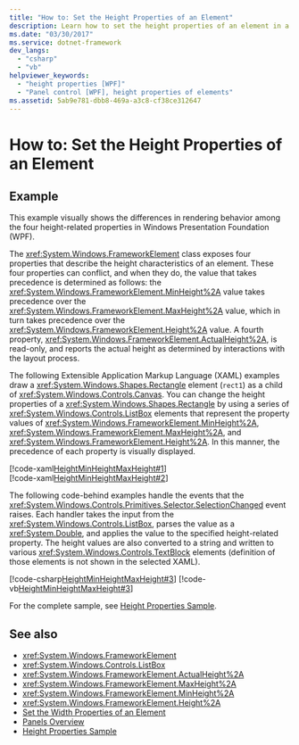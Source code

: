 ```yaml
---
title: "How to: Set the Height Properties of an Element"
description: Learn how to set the height properties of an element in a Windows Presentation Foundation (WPF) application.
ms.date: "03/30/2017"
ms.service: dotnet-framework
dev_langs: 
  - "csharp"
  - "vb"
helpviewer_keywords: 
  - "height properties [WPF]"
  - "Panel control [WPF], height properties of elements"
ms.assetid: 5ab9e781-dbb8-469a-a3c8-cf38ce312647
---
```

# How to: Set the Height Properties of an Element

## Example  

 This example visually shows the differences in rendering behavior among the four height-related properties in Windows Presentation Foundation (WPF).  
  
 The <xref:System.Windows.FrameworkElement> class exposes four properties that describe the height characteristics of an element. These four properties can conflict, and when they do, the value that takes precedence is determined as follows: the <xref:System.Windows.FrameworkElement.MinHeight%2A> value takes precedence over the <xref:System.Windows.FrameworkElement.MaxHeight%2A> value, which in turn takes precedence over the <xref:System.Windows.FrameworkElement.Height%2A> value. A fourth property, <xref:System.Windows.FrameworkElement.ActualHeight%2A>, is read-only, and reports the actual height as determined by interactions with the layout process.  
  
 The following Extensible Application Markup Language (XAML) examples draw a <xref:System.Windows.Shapes.Rectangle> element (`rect1`) as a child of <xref:System.Windows.Controls.Canvas>. You can change the height properties of a <xref:System.Windows.Shapes.Rectangle> by using a series of <xref:System.Windows.Controls.ListBox> elements that represent the property values of <xref:System.Windows.FrameworkElement.MinHeight%2A>, <xref:System.Windows.FrameworkElement.MaxHeight%2A>, and <xref:System.Windows.FrameworkElement.Height%2A>. In this manner, the precedence of each property is visually displayed.  
  
 [!code-xaml[HeightMinHeightMaxHeight#1](~/samples/snippets/csharp/VS_Snippets_Wpf/HeightMinHeightMaxHeight/CSharp/Window1.xaml#1)]  
[!code-xaml[HeightMinHeightMaxHeight#2](~/samples/snippets/csharp/VS_Snippets_Wpf/HeightMinHeightMaxHeight/CSharp/Window1.xaml#2)]  
  
 The following code-behind examples handle the events that the <xref:System.Windows.Controls.Primitives.Selector.SelectionChanged> event raises. Each handler takes the input from the <xref:System.Windows.Controls.ListBox>, parses the value as a <xref:System.Double>, and applies the value to the specified height-related property. The height values are also converted to a string and written to various <xref:System.Windows.Controls.TextBlock> elements (definition of those elements is not shown in the selected XAML).  
  
 [!code-csharp[HeightMinHeightMaxHeight#3](~/samples/snippets/csharp/VS_Snippets_Wpf/HeightMinHeightMaxHeight/CSharp/Window1.xaml.cs#3)]
 [!code-vb[HeightMinHeightMaxHeight#3](~/samples/snippets/visualbasic/VS_Snippets_Wpf/HeightMinHeightMaxHeight/VisualBasic/Window1.xaml.vb#3)]  
  
 For the complete sample, see [Height Properties Sample](https://github.com/microsoft/WPF-Samples/tree/master/Elements/HeightProperties).  
  
## See also

- <xref:System.Windows.FrameworkElement>
- <xref:System.Windows.Controls.ListBox>
- <xref:System.Windows.FrameworkElement.ActualHeight%2A>
- <xref:System.Windows.FrameworkElement.MaxHeight%2A>
- <xref:System.Windows.FrameworkElement.MinHeight%2A>
- <xref:System.Windows.FrameworkElement.Height%2A>
- [Set the Width Properties of an Element](how-to-set-the-width-properties-of-an-element.md)
- [Panels Overview](panels-overview.md)
- [Height Properties Sample](https://github.com/microsoft/WPF-Samples/tree/master/Elements/HeightProperties)

